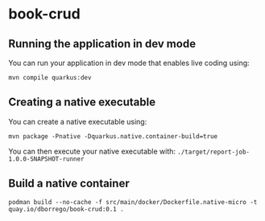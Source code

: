 # book-crud

## Running the application in dev mode

You can run your application in dev mode that enables live coding using:

```shell script
mvn compile quarkus:dev
```

## Creating a native executable

You can create a native executable using: 

```shell script
mvn package -Pnative -Dquarkus.native.container-build=true
```

You can then execute your native executable with: `./target/report-job-1.0.0-SNAPSHOT-runner`

## Build a native container

```shell script
podman build --no-cache -f src/main/docker/Dockerfile.native-micro -t quay.io/dborrego/book-crud:0.1 .
```